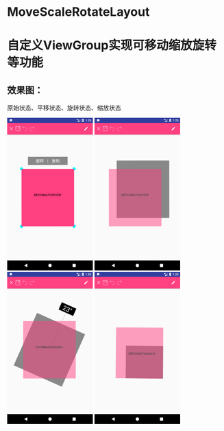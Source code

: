 # MoveScaleRotateLayout
自定义ViewGroup实现可移动缩放旋转等功能
=============
效果图：
--------------
原始状态、平移状态、旋转状态、缩放状态

<img src="https://raw.githubusercontent.com/LVTQ/MoveScaleRotateLayout/master/screenshot/Screenshot_1522373107.png" width=200/> <img src="https://raw.githubusercontent.com/LVTQ/MoveScaleRotateLayout/master/screenshot/Screenshot_1522373113.png" width=200/> <img src="https://github.com/LVTQ/MoveScaleRotateLayout/blob/master/screenshot/Screenshot_1522373135.png" width=200/> <img src="https://github.com/LVTQ/MoveScaleRotateLayout/blob/master/screenshot/Screenshot_1522373155.png" width=200/>
